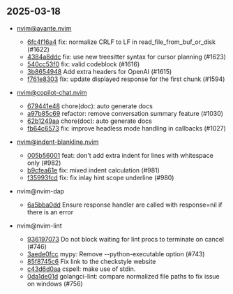 ## 2025-03-18

* nvim@avante.nvim
  - [6fc4f16a4](https://github.com/yetone/avante.nvim/commit/6fc4f16a4eea452f9e0224d08943ec7a98f2779e) fix: normalize CRLF to LF in read_file_from_buf_or_disk (#1622)
  - [4384a8ddc](https://github.com/yetone/avante.nvim/commit/4384a8ddca37d548dff8d58c1ed5f61f824b548a) fix: use new treesitter syntax for cursor planning (#1623)
  - [540cc53f0](https://github.com/yetone/avante.nvim/commit/540cc53f0c30214e3e4b5688f030bb2d8277b8ce) fix: valid codeblock (#1616)
  - [3b8654948](https://github.com/yetone/avante.nvim/commit/3b86549485d10c67817b4e7e1976460c791525eb) Add extra headers for OpenAI (#1615)
  - [f761e8303](https://github.com/yetone/avante.nvim/commit/f761e83033547d840fe82dbab678c6636a84f49d) fix: update displayed response for the first chunk (#1594)

* nvim@copilot-chat.nvim
  - [679441e48](https://github.com/CopilotC-Nvim/CopilotChat.nvim/commit/679441e4809019b7bf2bbcd0e352b75dc9508b92) chore(doc): auto generate docs
  - [a97b85c69](https://github.com/CopilotC-Nvim/CopilotChat.nvim/commit/a97b85c69860c9d30f54f96077fab79bb461b0c8) refactor: remove conversation summary feature (#1030)
  - [62b1249aa](https://github.com/CopilotC-Nvim/CopilotChat.nvim/commit/62b1249aa4a4fc7afe11c7e647cba0cef743826f) chore(doc): auto generate docs
  - [fb64c6573](https://github.com/CopilotC-Nvim/CopilotChat.nvim/commit/fb64c65734aa703f86ba76d2a578e03567c648d7) fix: improve headless mode handling in callbacks (#1027)

* nvim@indent-blankline.nvim
  - [005b56001](https://github.com/lukas-reineke/indent-blankline.nvim/commit/005b56001b2cb30bfa61b7986bc50657816ba4ba) feat: don't add extra indent for lines with whitespace only (#982)
  - [b9cfea61e](https://github.com/lukas-reineke/indent-blankline.nvim/commit/b9cfea61e28efc67be8903fa1101a91b6a67917a) fix: mixed indent calculation (#981)
  - [f35993fcd](https://github.com/lukas-reineke/indent-blankline.nvim/commit/f35993fcd8765e6458921149e8df050d3ee62c6a) fix: fix inlay hint scope underline (#980)

* nvim@nvim-dap
  - [6a5bba0dd](https://github.com/mfussenegger/nvim-dap/commit/6a5bba0ddea5d419a783e170c20988046376090d) Ensure response handler are called with response=nil if there is an error

* nvim@nvim-lint
  - [936197073](https://github.com/mfussenegger/nvim-lint/commit/936197073214c26a347fb933c9459c8766376b23) Do not block waiting for lint procs to terminate on cancel (#746)
  - [3aede0fcc](https://github.com/mfussenegger/nvim-lint/commit/3aede0fcc45fc64a9a8c435c586e192f98fd4841) mypy: Remove --python-executable option (#743)
  - [85f8745c6](https://github.com/mfussenegger/nvim-lint/commit/85f8745c64de54e54d267fbb92652c56b2fc0c71) Fix link to the checkstyle website
  - [c43d6d0aa](https://github.com/mfussenegger/nvim-lint/commit/c43d6d0aa72c1547d53c71b0ddae9ee76cae096e) cspell: make use of stdin.
  - [0da1de01d](https://github.com/mfussenegger/nvim-lint/commit/0da1de01da8d15ae5843a4e3f2ef1336ca7fa290) golangci-lint: compare normalized file paths to fix issue on windows (#756)